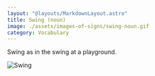 ```yaml
---
layout: "@layouts/MarkdownLayout.astro"
title: Swing (noun)
image: ./assets/images-of-signs/swing-noun.gif
category: Vocabulary
---
```


Swing as in the swing at a playground.

![Swing](@signs/swing-noun.gif)
